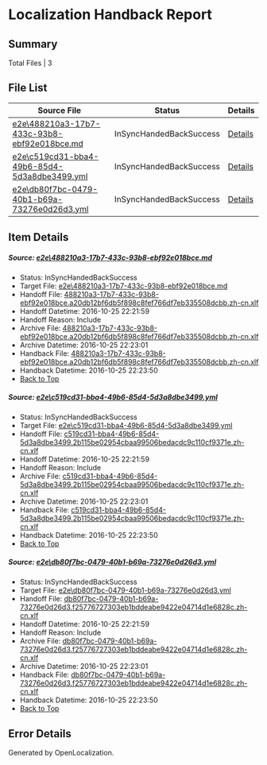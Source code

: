 # <a name='report-top'></a> Localization Handback Report

## Summary
 Total Files | 3

## File List
 Source File | Status | Details 
 ----------- | ------ | ------- 
 [e2e\488210a3-17b7-433c-93b8-ebf92e018bce.md](https://github.com/OpenLocalizationTestOrg/ol-test0/blob/f349778c66c9d6dfa83fd4cc0348e96eee9509fe/e2e/488210a3-17b7-433c-93b8-ebf92e018bce.md) | InSyncHandedBackSuccess | [Details](#16f222baf239a047081203a3dfe1b879723a91271)
 [e2e\c519cd31-bba4-49b6-85d4-5d3a8dbe3499.yml](https://github.com/OpenLocalizationTestOrg/ol-test0/blob/f349778c66c9d6dfa83fd4cc0348e96eee9509fe/e2e/c519cd31-bba4-49b6-85d4-5d3a8dbe3499.yml) | InSyncHandedBackSuccess | [Details](#240f5baf47d725a6bc8c7016528e7731acc0ab0f2)
 [e2e\db80f7bc-0479-40b1-b69a-73276e0d26d3.yml](https://github.com/OpenLocalizationTestOrg/ol-test0/blob/f349778c66c9d6dfa83fd4cc0348e96eee9509fe/e2e/db80f7bc-0479-40b1-b69a-73276e0d26d3.yml) | InSyncHandedBackSuccess | [Details](#a9f0665d71b1d16aef13387f6c0b2f684d4dfe093)

## Item Details
##### <a name='16f222baf239a047081203a3dfe1b879723a91271'></a> Source: [e2e\488210a3-17b7-433c-93b8-ebf92e018bce.md](https://github.com/OpenLocalizationTestOrg/ol-test0/blob/f349778c66c9d6dfa83fd4cc0348e96eee9509fe/e2e/488210a3-17b7-433c-93b8-ebf92e018bce.md)
* Status: InSyncHandedBackSuccess
* Target File: [e2e\488210a3-17b7-433c-93b8-ebf92e018bce.md](https://github.com/OpenLocalizationTestOrg/ol-test0-zhcn/blob/d2d4616238c18835302450cbf4691378b42fc7f4/e2e/488210a3-17b7-433c-93b8-ebf92e018bce.md)
* Handoff File: [488210a3-17b7-433c-93b8-ebf92e018bce.a20db12bf6db5f898c8fef766df7eb335508dcbb.zh-cn.xlf](https://github.com/OpenLocalizationTestOrg/ol-test0-handoff/blob/59b7b80d0c1278e728d5b520b53c5739278f9e19/ol-handoff/OpenLocalizationTestOrg/ol-test0-zhcn/shujia/ht/488210a3-17b7-433c-93b8-ebf92e018bce.a20db12bf6db5f898c8fef766df7eb335508dcbb.zh-cn.xlf)
* Handoff Datetime: 2016-10-25 22:21:59
* Handoff Reason: Include
* Archive File: [488210a3-17b7-433c-93b8-ebf92e018bce.a20db12bf6db5f898c8fef766df7eb335508dcbb.zh-cn.xlf](https://github.com/OpenLocalizationTestOrg/ol-test0-handoff/blob/fffb21435833f46101a995fc506cb05cf344ebe1/ol-archive/OpenLocalizationTestOrg/ol-test0-zhcn/shujia/ht/488210a3-17b7-433c-93b8-ebf92e018bce.a20db12bf6db5f898c8fef766df7eb335508dcbb.zh-cn.xlf)
* Archive Datetime: 2016-10-25 22:23:01
* Handback File: [488210a3-17b7-433c-93b8-ebf92e018bce.a20db12bf6db5f898c8fef766df7eb335508dcbb.zh-cn.xlf](https://github.com/OpenLocalizationTestOrg/ol-test0-handback/blob/6b2a39d6b05dd7bccc2233608f7a17d0a20657e2/ol-handback/OpenLocalizationTestOrg/ol-test0-zhcn/shujia/ht/488210a3-17b7-433c-93b8-ebf92e018bce.a20db12bf6db5f898c8fef766df7eb335508dcbb.zh-cn.xlf)
* Handback Datetime: 2016-10-25 22:23:50
* [Back to Top](#report-top)

##### <a name='240f5baf47d725a6bc8c7016528e7731acc0ab0f2'></a> Source: [e2e\c519cd31-bba4-49b6-85d4-5d3a8dbe3499.yml](https://github.com/OpenLocalizationTestOrg/ol-test0/blob/f349778c66c9d6dfa83fd4cc0348e96eee9509fe/e2e/c519cd31-bba4-49b6-85d4-5d3a8dbe3499.yml)
* Status: InSyncHandedBackSuccess
* Target File: [e2e\c519cd31-bba4-49b6-85d4-5d3a8dbe3499.yml](https://github.com/OpenLocalizationTestOrg/ol-test0-zhcn/blob/d2d4616238c18835302450cbf4691378b42fc7f4/e2e/c519cd31-bba4-49b6-85d4-5d3a8dbe3499.yml)
* Handoff File: [c519cd31-bba4-49b6-85d4-5d3a8dbe3499.2b115be02954cbaa99506bedacdc9c110cf9371e.zh-cn.xlf](https://github.com/OpenLocalizationTestOrg/ol-test0-handoff/blob/59b7b80d0c1278e728d5b520b53c5739278f9e19/ol-handoff/OpenLocalizationTestOrg/ol-test0-zhcn/shujia/ht/c519cd31-bba4-49b6-85d4-5d3a8dbe3499.2b115be02954cbaa99506bedacdc9c110cf9371e.zh-cn.xlf)
* Handoff Datetime: 2016-10-25 22:21:59
* Handoff Reason: Include
* Archive File: [c519cd31-bba4-49b6-85d4-5d3a8dbe3499.2b115be02954cbaa99506bedacdc9c110cf9371e.zh-cn.xlf](https://github.com/OpenLocalizationTestOrg/ol-test0-handoff/blob/fffb21435833f46101a995fc506cb05cf344ebe1/ol-archive/OpenLocalizationTestOrg/ol-test0-zhcn/shujia/ht/c519cd31-bba4-49b6-85d4-5d3a8dbe3499.2b115be02954cbaa99506bedacdc9c110cf9371e.zh-cn.xlf)
* Archive Datetime: 2016-10-25 22:23:01
* Handback File: [c519cd31-bba4-49b6-85d4-5d3a8dbe3499.2b115be02954cbaa99506bedacdc9c110cf9371e.zh-cn.xlf](https://github.com/OpenLocalizationTestOrg/ol-test0-handback/blob/6b2a39d6b05dd7bccc2233608f7a17d0a20657e2/ol-handback/OpenLocalizationTestOrg/ol-test0-zhcn/shujia/ht/c519cd31-bba4-49b6-85d4-5d3a8dbe3499.2b115be02954cbaa99506bedacdc9c110cf9371e.zh-cn.xlf)
* Handback Datetime: 2016-10-25 22:23:50
* [Back to Top](#report-top)

##### <a name='a9f0665d71b1d16aef13387f6c0b2f684d4dfe093'></a> Source: [e2e\db80f7bc-0479-40b1-b69a-73276e0d26d3.yml](https://github.com/OpenLocalizationTestOrg/ol-test0/blob/f349778c66c9d6dfa83fd4cc0348e96eee9509fe/e2e/db80f7bc-0479-40b1-b69a-73276e0d26d3.yml)
* Status: InSyncHandedBackSuccess
* Target File: [e2e\db80f7bc-0479-40b1-b69a-73276e0d26d3.yml](https://github.com/OpenLocalizationTestOrg/ol-test0-zhcn/blob/d2d4616238c18835302450cbf4691378b42fc7f4/e2e/db80f7bc-0479-40b1-b69a-73276e0d26d3.yml)
* Handoff File: [db80f7bc-0479-40b1-b69a-73276e0d26d3.f25776727303eb1bddeabe9422e04714d1e6828c.zh-cn.xlf](https://github.com/OpenLocalizationTestOrg/ol-test0-handoff/blob/59b7b80d0c1278e728d5b520b53c5739278f9e19/ol-handoff/OpenLocalizationTestOrg/ol-test0-zhcn/shujia/ht/db80f7bc-0479-40b1-b69a-73276e0d26d3.f25776727303eb1bddeabe9422e04714d1e6828c.zh-cn.xlf)
* Handoff Datetime: 2016-10-25 22:21:59
* Handoff Reason: Include
* Archive File: [db80f7bc-0479-40b1-b69a-73276e0d26d3.f25776727303eb1bddeabe9422e04714d1e6828c.zh-cn.xlf](https://github.com/OpenLocalizationTestOrg/ol-test0-handoff/blob/fffb21435833f46101a995fc506cb05cf344ebe1/ol-archive/OpenLocalizationTestOrg/ol-test0-zhcn/shujia/ht/db80f7bc-0479-40b1-b69a-73276e0d26d3.f25776727303eb1bddeabe9422e04714d1e6828c.zh-cn.xlf)
* Archive Datetime: 2016-10-25 22:23:01
* Handback File: [db80f7bc-0479-40b1-b69a-73276e0d26d3.f25776727303eb1bddeabe9422e04714d1e6828c.zh-cn.xlf](https://github.com/OpenLocalizationTestOrg/ol-test0-handback/blob/6b2a39d6b05dd7bccc2233608f7a17d0a20657e2/ol-handback/OpenLocalizationTestOrg/ol-test0-zhcn/shujia/ht/db80f7bc-0479-40b1-b69a-73276e0d26d3.f25776727303eb1bddeabe9422e04714d1e6828c.zh-cn.xlf)
* Handback Datetime: 2016-10-25 22:23:50
* [Back to Top](#report-top)


## Error Details

Generated by OpenLocalization.
